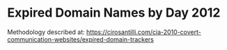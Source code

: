 # Expired Domain Names by Day 2012

Methodology described at: https://cirosantilli.com/cia-2010-covert-communication-websites/expired-domain-trackers